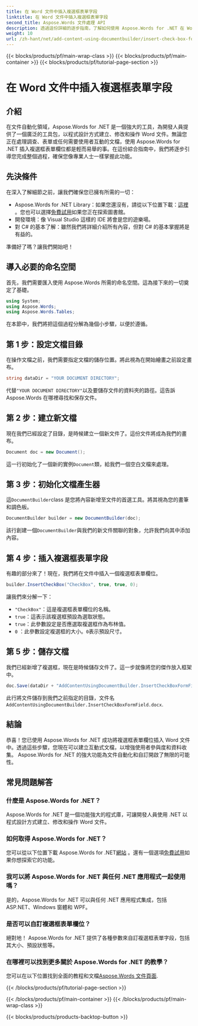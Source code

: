 ```yaml
---
title: 在 Word 文件中插入複選框表單字段
linktitle: 在 Word 文件中插入複選框表單字段
second_title: Aspose.Words 文件處理 API
description: 透過這份詳細的逐步指南，了解如何使用 Aspose.Words for .NET 在 Word 文件中插入複選框表單欄位。非常適合開發人員。
weight: 10
url: /zh-hant/net/add-content-using-documentbuilder/insert-check-box-form-field/
---
```


{{< blocks/products/pf/main-wrap-class >}}
{{< blocks/products/pf/main-container >}}
{{< blocks/products/pf/tutorial-page-section >}}

# 在 Word 文件中插入複選框表單字段

## 介紹
在文件自動化領域，Aspose.Words for .NET 是一個強大的工具，為開發人員提供了一個廣泛的工具包，以程式設計方式建立、修改和操作 Word 文件。無論您正在處理調查、表單或任何需要使用者互動的文檔，使用 Aspose.Words for .NET 插入複選框表單欄位都是輕而易舉的事。在這份綜合指南中，我們將逐步引導您完成整個過程，確保您像專業人士一樣掌握此功能。

## 先決條件

在深入了解細節之前，讓我們確保您已擁有所需的一切：

-  Aspose.Words for .NET Library：如果您還沒有，請從以下位置下載：[這裡](https://releases.aspose.com/words/net/) 。您也可以選擇[免費試用](https://releases.aspose.com/)如果您正在探索圖書館。
- 開發環境：像 Visual Studio 這樣的 IDE 將會是您的遊樂場。
- 對 C# 的基本了解：雖然我們將詳細介紹所有內容，但對 C# 的基本掌握將是有益的。

準備好了嗎？讓我們開始吧！

## 導入必要的命名空間

首先，我們需要匯入使用 Aspose.Words 所需的命名空間。這為接下來的一切奠定了基礎。

```csharp
using System;
using Aspose.Words;
using Aspose.Words.Tables;
```

在本節中，我們將把這個過程分解為幾個小步驟，以便於遵循。 

## 第 1 步：設定文檔目錄

在操作文檔之前，我們需要指定文檔的儲存位置。將此視為在開始繪畫之前設定畫布。

```csharp
string dataDir = "YOUR DOCUMENT DIRECTORY";
```

代替`"YOUR DOCUMENT DIRECTORY"`以及要儲存文件的資料夾的路徑。這告訴 Aspose.Words 在哪裡尋找和保存文件。

## 第 2 步：建立新文檔

現在我們已經設定了目錄，是時候建立一個新文件了。這份文件將成為我們的畫布。

```csharp
Document doc = new Document();
```

這一行初始化了一個新的實例`Document`類，給我們一個空白文檔來處理。

## 第 3 步：初始化文檔產生器

這`DocumentBuilder`class 是您將內容新增至文件的首選工具。將其視為您的畫筆和調色板。

```csharp
DocumentBuilder builder = new DocumentBuilder(doc);
```

該行創建一個`DocumentBuilder`與我們的新文件關聯的對象，允許我們向其中添加內容。

## 第 4 步：插入複選框表單字段

有趣的部分來了！現在，我們將在文件中插入一個複選框表單欄位。

```csharp
builder.InsertCheckBox("CheckBox", true, true, 0);
```

讓我們來分解一下：
- `"CheckBox"`：這是複選框表單欄位的名稱。
- `true`：這表示該複選框預設為選取狀態。
- `true`：此參數設定是否應選取複選框作為布林值。
- `0` ：此參數設定複選框的大小。`0`表示預設尺寸。

## 第 5 步：儲存文檔

我們已經新增了複選框，現在是時候儲存文件了。這一步就像將您的傑作放入框架中。

```csharp
doc.Save(dataDir + "AddContentUsingDocumentBuilder.InsertCheckBoxFormField.docx");
```

此行將文件儲存到我們之前指定的目錄，文件名`AddContentUsingDocumentBuilder.InsertCheckBoxFormField.docx`.

## 結論

恭喜！您已使用 Aspose.Words for .NET 成功將複選框表單欄位插入 Word 文件中。透過這些步驟，您現在可以建立互動式文檔，以增強使用者參與度和資料收集。 Aspose.Words for .NET 的強大功能為文件自動化和自訂開啟了無限的可能性。

## 常見問題解答

### 什麼是 Aspose.Words for .NET？

Aspose.Words for .NET 是一個功能強大的程式庫，可讓開發人員使用 .NET 以程式設計方式建立、修改和操作 Word 文件。

### 如何取得 Aspose.Words for .NET？

您可以從以下位置下載 Aspose.Words for .NET[網站](https://releases.aspose.com/words/net/) 。還有一個選項[免費試用](https://releases.aspose.com/)如果你想探索它的功能。

### 我可以將 Aspose.Words for .NET 與任何 .NET 應用程式一起使用嗎？

是的，Aspose.Words for .NET 可以與任何 .NET 應用程式集成，包括 ASP.NET、Windows 窗體和 WPF。

### 是否可以自訂複選框表單欄位？

絕對地！ Aspose.Words for .NET 提供了各種參數來自訂複選框表單字段，包括其大小、預設狀態等。

### 在哪裡可以找到更多關於 Aspose.Words for .NET 的教學？

您可以在以下位置找到全面的教程和文檔[Aspose.Words 文件頁面](https://reference.aspose.com/words/net/).

{{< /blocks/products/pf/tutorial-page-section >}}

{{< /blocks/products/pf/main-container >}}
{{< /blocks/products/pf/main-wrap-class >}}

{{< blocks/products/products-backtop-button >}}
